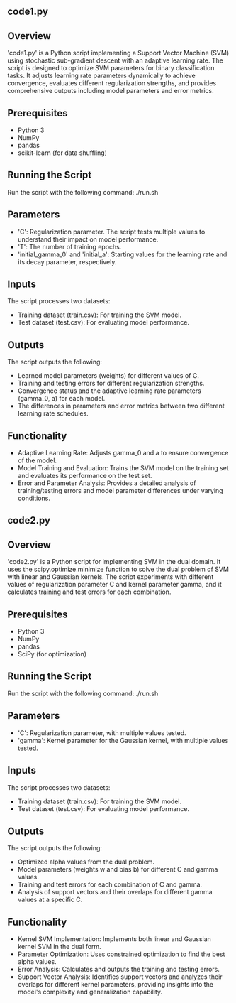 ## code1.py

## Overview
'code1.py' is a Python script implementing a Support Vector Machine (SVM) using stochastic sub-gradient descent with an adaptive learning rate. The script is designed to optimize SVM parameters for binary classification tasks. It adjusts learning rate parameters dynamically to achieve convergence, evaluates different regularization strengths, and provides comprehensive outputs including model parameters and error metrics.

## Prerequisites
- Python 3
- NumPy
- pandas
- scikit-learn (for data shuffling)

## Running the Script
Run the script with the following command:
./run.sh

## Parameters
- 'C': Regularization parameter. The script tests multiple values to understand their impact on model performance.
- 'T': The number of training epochs.
- 'initial_gamma_0' and 'initial_a': Starting values for the learning rate and its decay parameter, respectively.

## Inputs
The script processes two datasets:
- Training dataset (train.csv): For training the SVM model.
- Test dataset (test.csv): For evaluating model performance.

## Outputs
The script outputs the following:
- Learned model parameters (weights) for different values of C.
- Training and testing errors for different regularization strengths.
- Convergence status and the adaptive learning rate parameters (gamma_0, a) for each model.
- The differences in parameters and error metrics between two different learning rate schedules.

## Functionality
- Adaptive Learning Rate: Adjusts gamma_0 and a to ensure convergence of the model.
- Model Training and Evaluation: Trains the SVM model on the training set and evaluates its performance on the test set.
- Error and Parameter Analysis: Provides a detailed analysis of training/testing errors and model parameter differences under varying conditions.


## code2.py

## Overview
'code2.py' is a Python script for implementing SVM in the dual domain. It uses the scipy.optimize.minimize function to solve the dual problem of SVM with linear and Gaussian kernels. The script experiments with different values of regularization parameter C and kernel parameter gamma, and it calculates training and test errors for each combination.

## Prerequisites
- Python 3
- NumPy
- pandas
- SciPy (for optimization)

## Running the Script
Run the script with the following command:
./run.sh

## Parameters
- 'C': Regularization parameter, with multiple values tested.
- 'gamma': Kernel parameter for the Gaussian kernel, with multiple values tested.

## Inputs
The script processes two datasets:
- Training dataset (train.csv): For training the SVM model.
- Test dataset (test.csv): For evaluating model performance.

## Outputs
The script outputs the following:
- Optimized alpha values from the dual problem.
- Model parameters (weights w and bias b) for different C and gamma values.
- Training and test errors for each combination of C and gamma.
- Analysis of support vectors and their overlaps for different gamma values at a specific C.

## Functionality
- Kernel SVM Implementation: Implements both linear and Gaussian kernel SVM in the dual form.
- Parameter Optimization: Uses constrained optimization to find the best alpha values.
- Error Analysis: Calculates and outputs the training and testing errors.
- Support Vector Analysis: Identifies support vectors and analyzes their overlaps for different kernel parameters, providing insights into the model's complexity and generalization capability.